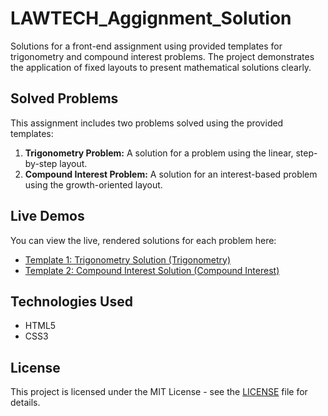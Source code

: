 # LAWTECH_Aggignment_Solution
Solutions for a front-end assignment using provided templates for trigonometry and compound interest problems. The project demonstrates the application of fixed layouts to present mathematical solutions clearly.

## Solved Problems

This assignment includes two problems solved using the provided templates:

1.  **Trigonometry Problem:** A solution for a problem using the linear, step-by-step layout.
2.  **Compound Interest Problem:** A solution for an interest-based problem using the growth-oriented layout.

## Live Demos

You can view the live, rendered solutions for each problem here:

- [Template 1: Trigonometry Solution (Trigonometry)](https://your-username.github.io/LAWTECH_Aggignment_Solution/problem1/)
- [Template 2: Compound Interest Solution (Compound Interest)](https://your-username.github.io/LAWTECH_Aggignment_Solution/problem2/)

## Technologies Used

* HTML5
* CSS3

## License

This project is licensed under the MIT License - see the [LICENSE](LICENSE) file for details.